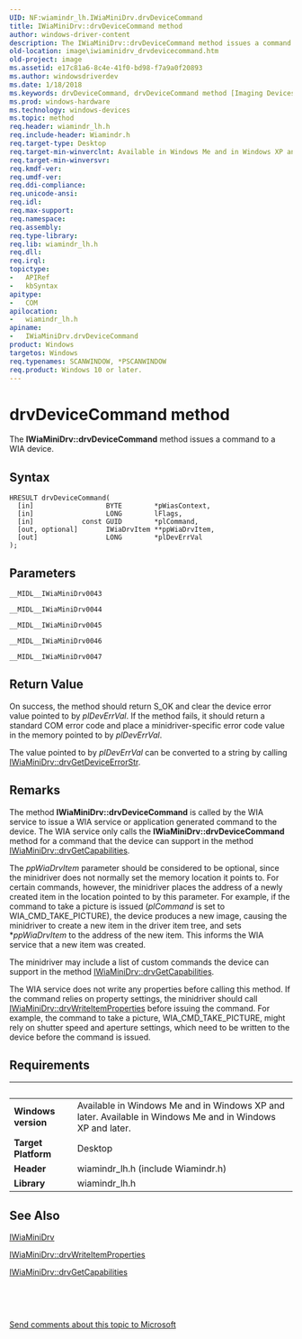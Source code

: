 ```yaml
---
UID: NF:wiamindr_lh.IWiaMiniDrv.drvDeviceCommand
title: IWiaMiniDrv::drvDeviceCommand method
author: windows-driver-content
description: The IWiaMiniDrv::drvDeviceCommand method issues a command to a WIA device.
old-location: image\iwiaminidrv_drvdevicecommand.htm
old-project: image
ms.assetid: e17c81a6-8c4e-41f0-bd98-f7a9a0f20893
ms.author: windowsdriverdev
ms.date: 1/18/2018
ms.keywords: drvDeviceCommand, drvDeviceCommand method [Imaging Devices], MiniDrv_a65ceaef-73bf-4fd1-9d56-2a4b208f54a3.xml, IWiaMiniDrv::drvDeviceCommand, drvDeviceCommand method [Imaging Devices], IWiaMiniDrv interface, wiamindr_lh/IWiaMiniDrv::drvDeviceCommand, IWiaMiniDrv interface [Imaging Devices], drvDeviceCommand method, image.iwiaminidrv_drvdevicecommand, IWiaMiniDrv
ms.prod: windows-hardware
ms.technology: windows-devices
ms.topic: method
req.header: wiamindr_lh.h
req.include-header: Wiamindr.h
req.target-type: Desktop
req.target-min-winverclnt: Available in Windows Me and in Windows XP and later.
req.target-min-winversvr: 
req.kmdf-ver: 
req.umdf-ver: 
req.ddi-compliance: 
req.unicode-ansi: 
req.idl: 
req.max-support: 
req.namespace: 
req.assembly: 
req.type-library: 
req.lib: wiamindr_lh.h
req.dll: 
req.irql: 
topictype:
-	APIRef
-	kbSyntax
apitype:
-	COM
apilocation:
-	wiamindr_lh.h
apiname:
-	IWiaMiniDrv.drvDeviceCommand
product: Windows
targetos: Windows
req.typenames: SCANWINDOW, *PSCANWINDOW
req.product: Windows 10 or later.
---
```



# drvDeviceCommand method
The <b>IWiaMiniDrv::drvDeviceCommand</b> method issues a command to a WIA device.

## Syntax

````
HRESULT drvDeviceCommand(
  [in]                  BYTE        *pWiasContext,
  [in]                  LONG        lFlags,
  [in]            const GUID        *plCommand,
  [out, optional]       IWiaDrvItem **ppWiaDrvItem,
  [out]                 LONG        *plDevErrVal
);
````

## Parameters

`__MIDL__IWiaMiniDrv0043`



`__MIDL__IWiaMiniDrv0044`



`__MIDL__IWiaMiniDrv0045`



`__MIDL__IWiaMiniDrv0046`



`__MIDL__IWiaMiniDrv0047`




## Return Value

On success, the method should return S_OK and clear the device error value pointed to by <i>plDevErrVal</i>. If the method fails, it should return a standard COM error code and place a minidriver-specific error code value in the memory pointed to by <i>plDevErrVal</i>. 

The value pointed to by <i>plDevErrVal</i> can be converted to a string by calling <a href="https://msdn.microsoft.com/library/windows/hardware/ff543982">IWiaMiniDrv::drvGetDeviceErrorStr</a>.

## Remarks

The method <b>IWiaMiniDrv::drvDeviceCommand</b> is called by the WIA service to issue a WIA service or application generated command to the device. The WIA service only calls the <b>IWiaMiniDrv::drvDeviceCommand </b>method for a command that the device can support in the method <a href="https://msdn.microsoft.com/library/windows/hardware/ff543977">IWiaMiniDrv::drvGetCapabilities</a>.

The <i>ppWiaDrvItem</i> parameter should be considered to be optional, since the minidriver does not normally set the memory location it points to. For certain commands, however, the minidriver places the address of a newly created item in the location pointed to by this parameter. For example, if the command to take a picture is issued (<i>plCommand</i> is set to WIA_CMD_TAKE_PICTURE), the device produces a new image, causing the minidriver to create a new item in the driver item tree, and sets *<i>ppWiaDrvItem</i> to the address of the new item. This informs the WIA service that a new item was created.

The minidriver may include a list of custom commands the device can support in the method <a href="https://msdn.microsoft.com/library/windows/hardware/ff543977">IWiaMiniDrv::drvGetCapabilities</a>.

The WIA service does not write any properties before calling this method. If the command relies on property settings, the minidriver should call <a href="https://msdn.microsoft.com/library/windows/hardware/ff545020">IWiaMiniDrv::drvWriteItemProperties</a> before issuing the command. For example, the command to take a picture, WIA_CMD_TAKE_PICTURE, might rely on shutter speed and aperture settings, which need to be written to the device before the command is issued.

## Requirements
| &nbsp; | &nbsp; |
| ---- |:---- |
| **Windows version** | Available in Windows Me and in Windows XP and later. Available in Windows Me and in Windows XP and later. |
| **Target Platform** | Desktop |
| **Header** | wiamindr_lh.h (include Wiamindr.h) |
| **Library** | wiamindr_lh.h |

## See Also

<a href="..\wiamindr_lh\nn-wiamindr_lh-iwiaminidrv.md">IWiaMiniDrv</a>



<a href="https://msdn.microsoft.com/library/windows/hardware/ff545020">IWiaMiniDrv::drvWriteItemProperties</a>



<a href="https://msdn.microsoft.com/library/windows/hardware/ff543977">IWiaMiniDrv::drvGetCapabilities</a>



 

 

<a href="mailto:wsddocfb@microsoft.com?subject=Documentation%20feedback [image\image]:%20IWiaMiniDrv::drvDeviceCommand method%20 RELEASE:%20(1/18/2018)&amp;body=%0A%0APRIVACY STATEMENT%0A%0AWe use your feedback to improve the documentation. We don't use your email address for any other purpose, and we'll remove your email address from our system after the issue that you're reporting is fixed. While we're working to fix this issue, we might send you an email message to ask for more info. Later, we might also send you an email message to let you know that we've addressed your feedback.%0A%0AFor more info about Microsoft's privacy policy, see http://privacy.microsoft.com/en-us/default.aspx." title="Send comments about this topic to Microsoft">Send comments about this topic to Microsoft</a>